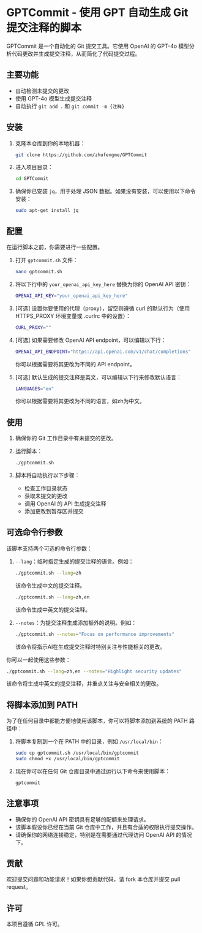 # GPTCommit - 使用 GPT 自动生成 Git 提交注释的脚本

GPTCommit 是一个自动化的 Git 提交工具。它使用 OpenAI 的 GPT-4o 模型分析代码更改并生成提交注释，从而简化了代码提交过程。

## 主要功能

- 自动检测未提交的更改
- 使用 GPT-4o 模型生成提交注释
- 自动执行 `git add .` 和 `git commit -m {注释}`

## 安装

1. 克隆本仓库到你的本地机器：

    ```bash
    git clone https://github.com/zhufengme/GPTCommit
    ```

2. 进入项目目录：

    ```bash
    cd GPTCommit
    ```

3. 确保你已安装 `jq`，用于处理 JSON 数据。如果没有安装，可以使用以下命令安装：

    ```bash
    sudo apt-get install jq
    ```

## 配置

在运行脚本之前，你需要进行一些配置。

1. 打开 `gptcommit.sh` 文件：

    ```bash
    nano gptcommit.sh
    ```

2. 将以下行中的 `your_openai_api_key_here` 替换为你的 OpenAI API 密钥：

    ```bash
    OPENAI_API_KEY="your_openai_api_key_here"
    ```

3. [可选] 设置你要使用的代理（proxy），留空则遵循 curl 的默认行为（使用 HTTPS_PROXY 环境变量或 .curlrc 中的设置）：

    ```bash
    CURL_PROXY=""
    ```

4. [可选] 如果需要修改 OpenAI API endpoint，可以编辑以下行：

    ```bash
    OPENAI_API_ENDPOINT="https://api.openai.com/v1/chat/completions"
    ```

    你可以根据需要将其更改为不同的 API endpoint。

5. [可选] 默认生成的提交注释是英文，可以编辑以下行来修改默认语言：

    ```bash
    LANGUAGES="en"
    ```

    你可以根据需要将其更改为不同的语言，如zh为中文。

## 使用

1. 确保你的 Git 工作目录中有未提交的更改。

2. 运行脚本：

    ```bash
    ./gptcommit.sh
    ```

3. 脚本将自动执行以下步骤：
    - 检查工作目录状态
    - 获取未提交的更改
    - 调用 OpenAI 的 API 生成提交注释
    - 添加更改到暂存区并提交

## 可选命令行参数

该脚本支持两个可选的命令行参数：

1. `--lang`：临时指定生成的提交注释的语言。例如：

   ```bash
   ./gptcommit.sh --lang=zh
   ```

   该命令生成中文的提交注释。

   ```bash
   ./gptcommit.sh --lang=zh,en
   ```

   该命令生成中英文的提交注释。

2. `--notes`：为提交注释生成添加额外的说明。例如：

   ```bash
   ./gptcommit.sh --notes="Focus on performance improvements"
   ```

   该命令将指示AI在生成提交注释时特别关注与性能相关的更改。

你可以一起使用这些参数：

```bash
./gptcommit.sh --lang=zh,en --notes="Highlight security updates"
```

该命令将生成中英文的提交注释，并重点关注与安全相关的更改。

## 将脚本添加到 PATH

为了在任何目录中都能方便地使用该脚本，你可以将脚本添加到系统的 PATH 路径中：

1. 将脚本复制到一个在 PATH 中的目录，例如 `/usr/local/bin`：

    ```bash
    sudo cp gptcommit.sh /usr/local/bin/gptcommit
    sudo chmod +x /usr/local/bin/gptcommit
    ```

2. 现在你可以在任何 Git 仓库目录中通过运行以下命令来使用脚本：

    ```bash
    gptcommit
    ```

## 注意事项

- 确保你的 OpenAI API 密钥具有足够的配额来处理请求。
- 该脚本假设你已经在当前 Git 仓库中工作，并且有合适的权限执行提交操作。
- 请确保你的网络连接稳定，特别是在需要通过代理访问 OpenAI API 的情况下。

## 贡献

欢迎提交问题和功能请求！如果你想贡献代码，请 fork 本仓库并提交 pull request。

## 许可

本项目遵循 GPL 许可。
